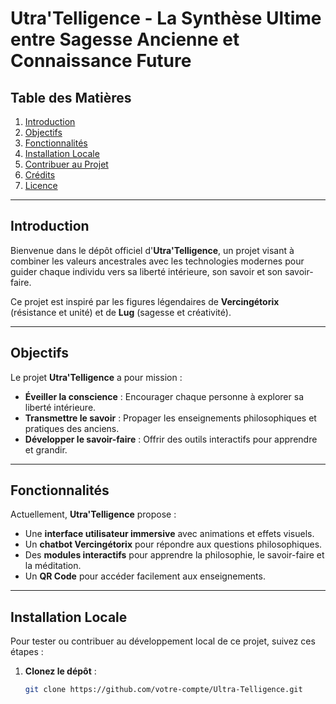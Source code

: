 # Utra'Telligence - La Synthèse Ultime entre Sagesse Ancienne et Connaissance Future

## Table des Matières
1. [Introduction](#introduction)
2. [Objectifs](#objectifs)
3. [Fonctionnalités](#fonctionnalites)
4. [Installation Locale](#installation-locale)
5. [Contribuer au Projet](#contribuer-au-projet)
6. [Crédits](#credits)
7. [Licence](#licence)

---

## Introduction
Bienvenue dans le dépôt officiel d'**Utra'Telligence**, un projet visant à combiner les valeurs ancestrales avec les technologies modernes pour guider chaque individu vers sa liberté intérieure, son savoir et son savoir-faire.

Ce projet est inspiré par les figures légendaires de **Vercingétorix** (résistance et unité) et de **Lug** (sagesse et créativité).

---

## Objectifs
Le projet **Utra'Telligence** a pour mission :
- **Éveiller la conscience** : Encourager chaque personne à explorer sa liberté intérieure.
- **Transmettre le savoir** : Propager les enseignements philosophiques et pratiques des anciens.
- **Développer le savoir-faire** : Offrir des outils interactifs pour apprendre et grandir.

---

## Fonctionnalités
Actuellement, **Utra'Telligence** propose :
- Une **interface utilisateur immersive** avec animations et effets visuels.
- Un **chatbot Vercingétorix** pour répondre aux questions philosophiques.
- Des **modules interactifs** pour apprendre la philosophie, le savoir-faire et la méditation.
- Un **QR Code** pour accéder facilement aux enseignements.

---

## Installation Locale
Pour tester ou contribuer au développement local de ce projet, suivez ces étapes :

1. **Clonez le dépôt** :
   ```bash
   git clone https://github.com/votre-compte/Ultra-Telligence.git 